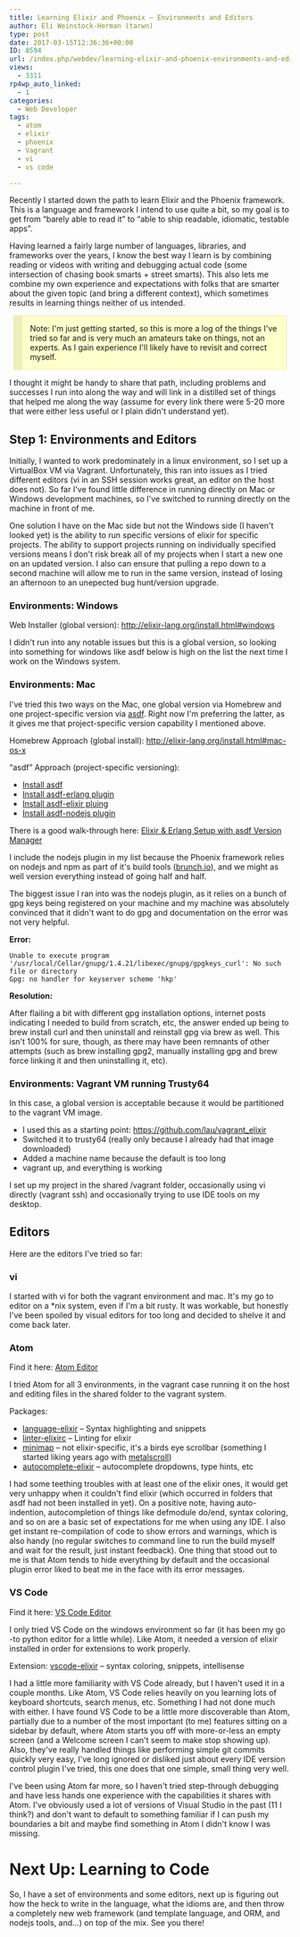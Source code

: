 ```yaml
---
title: Learning Elixir and Phoenix – Environments and Editors
author: Eli Weinstock-Herman (tarwn)
type: post
date: 2017-03-15T12:36:36+00:00
ID: 8594
url: /index.php/webdev/learning-elixir-and-phoenix-environments-and-editors/
views:
  - 3311
rp4wp_auto_linked:
  - 1
categories:
  - Web Developer
tags:
  - atom
  - elixir
  - phoenix
  - Vagrant
  - vi
  - vs code

---
```

Recently I started down the path to learn Elixir and the Phoenix framework. This is a language and framework I intend to use quite a bit, so my goal is to get from “barely able to read it” to “able to ship readable, idiomatic, testable apps”. 

Having learned a fairly large number of languages, libraries, and frameworks over the years, I know the best way I learn is by combining reading or videos with writing and debugging actual code (some intersection of chasing book smarts + street smarts). This also lets me combine my own experience and expectations with folks that are smarter about the given topic (and bring a different context), which sometimes results in learning things neither of us intended.

<div style="background-color: #FFFFCC; padding: 1em; margin: .5em; border: 1px solid #EEEEBB; border-left-width: 16px;">
  Note: I'm just getting started, so this is more a log of the things I've tried so far and is very much an amateurs take on things, not an experts. As I gain experience I'll likely have to revisit and correct myself.
</div>

I thought it might be handy to share that path, including problems and successes I run into along the way and will link in a distilled set of things that helped me along the way (assume for every link there were 5-20 more that were either less useful or I plain didn't understand yet).

## Step 1: Environments and Editors

Initially, I wanted to work predominately in a linux environment, so I set up a VirtualBox VM via Vagrant. Unfortunately, this ran into issues as I tried different editors (vi in an SSH session works great, an editor on the host does not). So far I've found little difference in running directly on Mac or Windows development machines, so I've switched to running directly on the machine in front of me.

One solution I have on the Mac side but not the Windows side (I haven't looked yet) is the ability to run specific versions of elixir for specific projects. The ability to support projects running on individually specified versions means I don't risk break all of my projects when I start a new one on an updated version. I also can ensure that pulling a repo down to a second machine will allow me to run in the same version, instead of losing an afternoon to an unepected bug hunt/version upgrade.

### Environments: Windows

Web Installer (global version): <http://elixir-lang.org/install.html#windows>

I didn't run into any notable issues but this is a global version, so looking into something for windows like asdf below is high on the list the next time I work on the Windows system.

### Environments: Mac

I've tried this two ways on the Mac, one global version via Homebrew and one project-specific version via [asdf][1]. Right now I'm preferring the latter, as it gives me that project-specific version capability I mentioned above.

Homebrew Approach (global install): <http://elixir-lang.org/install.html#mac-os-x>

“asdf” Approach (project-specific versioning):

  * [Install asdf][2]
  * [Install asdf-erlang plugin][3]
  * [Install asdf-elixir pluing][4]
  * [Install asdf-nodejs plugin][5]

There is a good walk-through here: [Elixir & Erlang Setup with asdf Version Manager][6]

I include the nodejs plugin in my list because the Phoenix framework relies on nodejs and npm as part of it's build tools ([brunch.io][7]), and we might as well version everything instead of going half and half.

The biggest issue I ran into was the nodejs plugin, as it relies on a bunch of gpg keys being registered on your machine and my machine was absolutely convinced that it didn't want to do gpg and documentation on the error was not very helpful.

**Error:** 

```text
Unable to execute program '/usr/local/Cellar/gnupg/1.4.21/libexec/gnupg/gpgkeys_curl': No such file or directory
Gpg: no handler for keyserver scheme 'hkp'
```
**Resolution:**
  
After flailing a bit with different gpg installation options, internet posts indicating I needed to build from scratch, etc, the answer ended up being to brew install curl and then uninstall and reinstall gpg via brew as well. This isn't 100% for sure, though, as there may have been remnants of other attempts (such as brew installing gpg2, manually installing gpg and brew force linking it and then uninstalling it, etc).

### Environments: Vagrant VM running Trusty64

In this case, a global version is acceptable because it would be partitioned to the vagrant VM image.

  * I used this as a starting point: <https://github.com/lau/vagrant_elixir> 
  * Switched it to trusty64 (really only because I already had that image downloaded)
  * Added a machine name because the default is too long
  * vagrant up, and everything is working

I set up my project in the shared /vagrant folder, occasionally using vi directly (vagrant ssh) and occasionally trying to use IDE tools on my desktop.

## Editors

Here are the editors I've tried so far:

### vi

I started with vi for both the vagrant environment and mac. It's my go to editor on a *nix system, even if I'm a bit rusty. It was workable, but honestly I've been spoiled by visual editors for too long and decided to shelve it and come back later.

### Atom

Find it here: [Atom Editor][8]

I tried Atom for all 3 environments, in the vagrant case running it on the host and editing files in the shared folder to the vagrant system.

Packages:

  * [language-elixir][9] – Syntax highlighting and snippets
  * [linter-elixirc][10] – Linting for elixir
  * [minimap][11] – not elixir-specific, it's a birds eye scrollbar (something I started liking years ago with [metalscroll][12])
  * [autocomplete-elixir][13] – autocomplete dropdowns, type hints, etc

I had some teething troubles with at least one of the elixir ones, it would get very unhappy when it couldn't find elixir (which occurred in folders that asdf had not been installed in yet). On a positive note, having auto-indention, autocompletion of things like defmodule do/end, syntax coloring, and so on are a basic set of expectations for me when using any IDE. I also get instant re-compilation of code to show errors and warnings, which is also handy (no regular switches to command line to run the build myself and wait for the result, just instant feedback). One thing that stood out to me is that Atom tends to hide everything by default and the occasional plugin error liked to beat me in the face with its error messages.

### VS Code

Find it here: [VS Code Editor][14]

I only tried VS Code on the windows environment so far (it has been my go -to python editor for a little while). Like Atom, it needed a version of elixir installed in order for extensions to work properly.

Extension: [vscode-elixir][15] – syntax coloring, snippets, intellisense

I had a little more familiarity with VS Code already, but I haven't used it in a couple months. Like Atom, VS Code relies heavily on you learning lots of keyboard shortcuts, search menus, etc. Something I had not done much with either. I have found VS Code to be a little more discoverable than Atom, partially due to a number of the most important (to me) features sitting on a sidebar by default, where Atom starts you off with more-or-less an empty screen (and a Welcome screen I can't seem to make stop showing up). Also, they've really handled things like performing simple git commits quickly very easy, I've long ignored or disliked just about every IDE version control plugin I've tried, this one does that one simple, small thing very well.

I've been using Atom far more, so I haven't tried step-through debugging and have less hands one experience with the capabilities it shares with Atom. I've obviously used a lot of versions of Visual Studio in the past (11 I think?) and don't want to default to something familiar if I can push my boundaries a bit and maybe find something in Atom I didn't know I was missing.

# Next Up: Learning to Code

So, I have a set of environments and some editors, next up is figuring out how the heck to write in the language, what the idioms are, and then throw a completely new web framework (and template language, and ORM, and nodejs tools, and…) on top of the mix. See you there!

 [1]: https://github.com/asdf-vm/asdf
 [2]: https://github.com/asdf-vm/asdf#setup
 [3]: https://github.com/asdf-vm/asdf-erlang
 [4]: https://github.com/asdf-vm/asdf-elixir
 [5]: https://github.com/asdf-vm/asdf-nodejs
 [6]: https://www.icicletech.com/blog/elixir-and-erlang-setup-with-asdf-version-manager "Walk-throguh of Elixir and Erlang setup on asdf"
 [7]: http://brunch.io/
 [8]: https://atom.io/
 [9]: https://atom.io/packages/language-elixir
 [10]: https://atom.io/packages/linter-elixirc
 [11]: https://atom.io/packages/minimap
 [12]: /index.php/desktopdev/mstech/visual-studio-metalscroll-add-on/
 [13]: https://atom.io/packages/autocomplete-elixir
 [14]: https://code.visualstudio.com/
 [15]: https://marketplace.visualstudio.com/items?itemName=mjmcloug.vscode-elixir